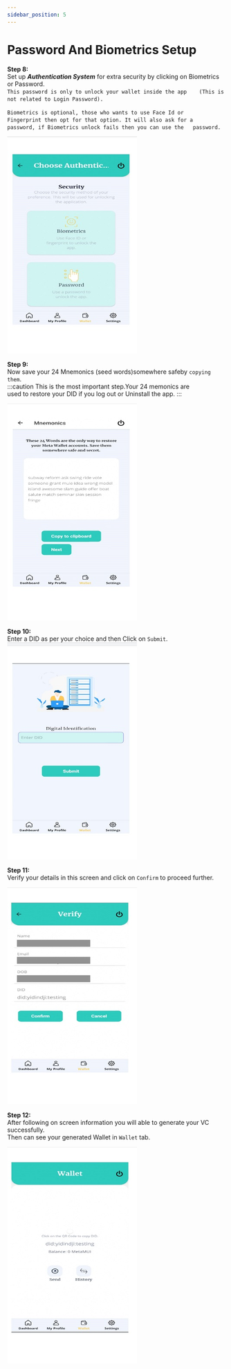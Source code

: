```yaml
---
sidebar_position: 5
---
```


# Password And Biometrics Setup
**Step 8:**  
Set up ***Authentication System*** for extra security by clicking on Biometrics or Password.  
``This password is only to unlock your wallet inside the app   
(This is not related to Login Password).``


`Biometrics is optional, those who wants to use Face Id or  
Fingerprint then opt for that option. It will also ask for a  
password, if Biometrics unlock fails then you can use the  
password.`  

![Flowers](./Imgmd/img8.jpeg)  

**Step 9:**  
Now save your 24 Mnemonics (seed words)somewhere safeby `copying them`.  
:::caution
This is the most important step.Your 24 memonics are   
used to restore your DID if you log out or Uninstall the app.
:::  

![Flowers](./Imgmd/img9.jpeg)  

**Step 10:**  
Enter a DID as per your choice and then Click on `Submit`.  
![Flowers](./Imgmd/img10.jpeg)  

**Step 11:**  
Verify your details in this screen and click on `Confirm` to proceed further.  

![Flowers](./Imgmd/img11.jpeg)  

**Step 12:**  
After following on screen information you will able to generate your VC successfully.  
Then can see your generated Wallet in `Wallet` tab.  

![Flowers](./Imgmd/img12.jpeg)  